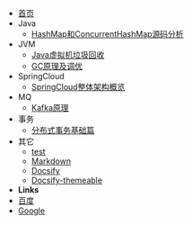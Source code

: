 - [首页](README.md)
- Java
    - [HashMap和ConcurrentHashMap源码分析](java/HashMap和ConcurrentHashMap源码分析.md)
- JVM
    - [Java虚拟机垃圾回收](jvm/Java虚拟机垃圾回收.md)
    - [GC原理及调优](jvm/GC原理及调优.md)
- SpringCloud
    - [SpringCloud整体架构概览](spring-cloud/SpringCloud整体架构概览.md)
- MQ
    - [Kafka原理](mq/Kafka原理.md)
- 事务
    - [分布式事务基础篇](tx/分布式事务基础篇.md)
- 其它
    - [test](others/test.md)
    - [Markdown](others/markdown.md)
    - [Docsify](https://docsify.js.org/#/zh-cn/)
    - [Docsify-themeable](https://jhildenbiddle.github.io/docsify-themeable/)
- **Links**
- [百度](https://baidu.com)
- [Google](https://google.com)
